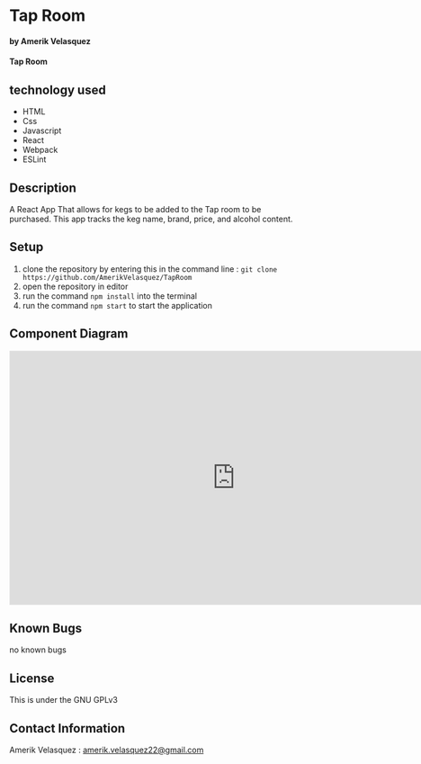 # Tap Room
#### by Amerik Velasquez
#### Tap Room
## technology used

* HTML
* Css
* Javascript
* React
* Webpack
* ESLint

## Description
A React App That allows for kegs to be added to the Tap room to be purchased. This app tracks the keg name, brand, price, and alcohol content. 

## Setup

1. clone the repository by entering this in the command line : `git clone https://github.com/AmerikVelasquez/TapRoom` 
2. open the repository in editor  
3. run the command `npm install` into the terminal
4. run the command `npm start` to start the application 
## Component Diagram
<iframe style="border: 1px solid rgba(0, 0, 0, 0.1);" width="800" height="450" src="https://www.figma.com/embed?embed_host=share&url=https%3A%2F%2Fwww.figma.com%2Ffile%2FBQD55vqGwe2v44K2FnPCIs%2FTap-Room-React%3Fnode-id%3D0%253A1" allowfullscreen></iframe>

## Known Bugs
no known bugs
## License
This is under the GNU GPLv3
## Contact Information
Amerik Velasquez : amerik.velasquez22@gmail.com